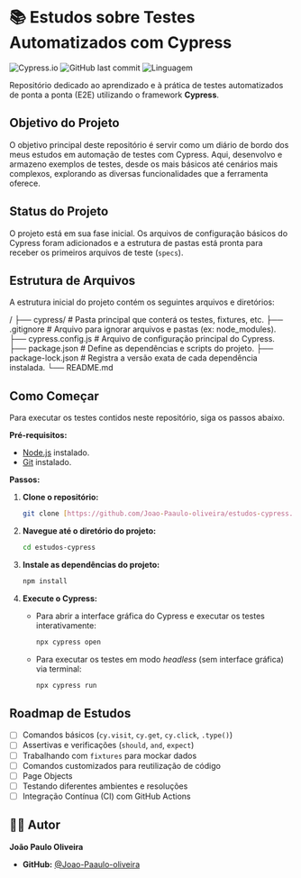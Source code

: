 # 📚 Estudos sobre Testes Automatizados com Cypress

![Cypress.io](https://img.shields.io/badge/Cypress-^13.0.0-brightgreen) ![GitHub last commit](https://img.shields.io/github/last-commit/Joao-Paaulo-oliveira/estudos-cypress) ![Linguagem](https://img.shields.io/github/languages/top/Joao-Paaulo-oliveira/estudos-cypress)

Repositório dedicado ao aprendizado e à prática de testes automatizados de ponta a ponta (E2E) utilizando o framework **Cypress**.

##  Objetivo do Projeto

O objetivo principal deste repositório é servir como um diário de bordo dos meus estudos em automação de testes com Cypress. Aqui, desenvolvo e armazeno exemplos de testes, desde os mais básicos até cenários mais complexos, explorando as diversas funcionalidades que a ferramenta oferece.

##  Status do Projeto

O projeto está em sua fase inicial. Os arquivos de configuração básicos do Cypress foram adicionados e a estrutura de pastas está pronta para receber os primeiros arquivos de teste (`specs`).

##  Estrutura de Arquivos

A estrutura inicial do projeto contém os seguintes arquivos e diretórios:

/
├── cypress/                # Pasta principal que conterá os testes, fixtures, etc.
├── .gitignore              # Arquivo para ignorar arquivos e pastas (ex: node_modules).
├── cypress.config.js       # Arquivo de configuração principal do Cypress.
├── package.json            # Define as dependências e scripts do projeto.
├── package-lock.json       # Registra a versão exata de cada dependência instalada.
└── README.md


##  Como Começar

Para executar os testes contidos neste repositório, siga os passos abaixo.

**Pré-requisitos:**
* [Node.js](https://nodejs.org/en/) instalado.
* [Git](https://git-scm.com/) instalado.

**Passos:**

1.  **Clone o repositório:**
    ```bash
    git clone [https://github.com/Joao-Paaulo-oliveira/estudos-cypress.git](https://github.com/Joao-Paaulo-oliveira/estudos-cypress.git)
    ```

2.  **Navegue até o diretório do projeto:**
    ```bash
    cd estudos-cypress
    ```

3.  **Instale as dependências do projeto:**
    ```bash
    npm install
    ```

4.  **Execute o Cypress:**

    * Para abrir a interface gráfica do Cypress e executar os testes interativamente:
        ```bash
        npx cypress open
        ```
    * Para executar os testes em modo *headless* (sem interface gráfica) via terminal:
        ```bash
        npx cypress run
        ```

##  Roadmap de Estudos

-   [ ] Comandos básicos (`cy.visit`, `cy.get`, `cy.click`, `.type()`)
-   [ ] Assertivas e verificações (`should`, `and`, `expect`)
-   [ ] Trabalhando com `fixtures` para mockar dados
-   [ ] Comandos customizados para reutilização de código
-   [ ] Page Objects
-   [ ] Testando diferentes ambientes e resoluções
-   [ ] Integração Contínua (CI) com GitHub Actions

## 👨‍💻 Autor

**João Paulo Oliveira**

* **GitHub:** [@Joao-Paaulo-oliveira](https://github.com/Joao-Paaulo-oliveira)
